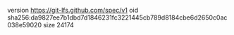 version https://git-lfs.github.com/spec/v1
oid sha256:da9827ee7b1dbd7d1846231fc3221445cb789d8184cbe6d2650c0ac038e59020
size 24174

